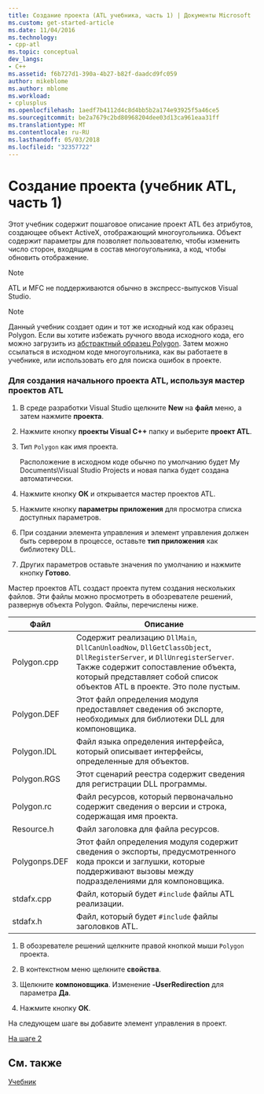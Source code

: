 ```yaml
---
title: Создание проекта (ATL учебника, часть 1) | Документы Microsoft
ms.custom: get-started-article
ms.date: 11/04/2016
ms.technology:
- cpp-atl
ms.topic: conceptual
dev_langs:
- C++
ms.assetid: f6b727d1-390a-4b27-b82f-daadcd9fc059
author: mikeblome
ms.author: mblome
ms.workload:
- cplusplus
ms.openlocfilehash: 1aedf7b4112d4c8d4bb5b2a174e93925f5a46ce5
ms.sourcegitcommit: be2a7679c2bd80968204dee03d13ca961eaa31ff
ms.translationtype: MT
ms.contentlocale: ru-RU
ms.lasthandoff: 05/03/2018
ms.locfileid: "32357722"
---
```

# <a name="creating-the-project-atl-tutorial-part-1"></a>Создание проекта (учебник ATL, часть 1)
Этот учебник содержит пошаговое описание проект ATL без атрибутов, создающее объект ActiveX, отображающий многоугольника. Объект содержит параметры для позволяет пользователю, чтобы изменить число сторон, входящим в состав многоугольника, а код, чтобы обновить отображение.  
  
> [!NOTE]
>  ATL и MFC не поддерживаются обычно в экспресс-выпусков Visual Studio.  
  
> [!NOTE]
>  Данный учебник создает один и тот же исходный код как образец Polygon. Если вы хотите избежать ручного ввода исходного кода, его можно загрузить из [абстрактный образец Polygon](../visual-cpp-samples.md). Затем можно ссылаться в исходном коде многоугольника, как вы работаете в учебнике, или использовать его для поиска ошибок в проекте.  
  
### <a name="to-create-the-initial-atl-project-using-the-atl-project-wizard"></a>Для создания начального проекта ATL, используя мастер проектов ATL  
  
1.  В среде разработки Visual Studio щелкните **New** на **файл** меню, а затем нажмите **проекта**.  
  
2.  Нажмите кнопку **проекты Visual C++** папку и выберите **проект ATL**.  
  
3.  Тип `Polygon` как имя проекта.  
  
     Расположение в исходном коде обычно по умолчанию будет My Documents\Visual Studio Projects и новая папка будет создана автоматически.  
  
4.  Нажмите кнопку **ОК** и открывается мастер проектов ATL.  
  
5.  Нажмите кнопку **параметры приложения** для просмотра списка доступных параметров.  
  
6.  При создании элемента управления и элемент управления должен быть сервером в процессе, оставьте **тип приложения** как библиотеку DLL.  
  
7.  Других параметров оставьте значения по умолчанию и нажмите кнопку **Готово**.  
  
 Мастер проектов ATL создаст проекта путем создания нескольких файлов. Эти файлы можно просмотреть в обозревателе решений, развернув объекта Polygon. Файлы, перечислены ниже.  
  
|Файл|Описание|  
|----------|-----------------|  
|Polygon.cpp|Содержит реализацию `DllMain`, `DllCanUnloadNow`, `DllGetClassObject`, `DllRegisterServer`, и `DllUnregisterServer`. Также содержит сопоставление объекта, который представляет собой список объектов ATL в проекте. Это поле пустым.|  
|Polygon.DEF|Этот файл определения модуля предоставляет сведения об экспорте, необходимых для библиотеки DLL для компоновщика.|  
|Polygon.IDL|Файл языка определения интерфейса, который описывает интерфейсы, определенные для объектов.|  
|Polygon.RGS|Этот сценарий реестра содержит сведения для регистрации DLL программы.|  
|Polygon.rc|Файл ресурсов, который первоначально содержит сведения о версии и строка, содержащая имя проекта.|  
|Resource.h|Файл заголовка для файла ресурсов.|  
|Polygonps.DEF|Этот файл определения модуля содержит сведения о экспорты, предусмотренного кода прокси и заглушки, которые поддерживают вызовы между подразделениями для компоновщика.|  
|stdafx.cpp|Файл, который будет `#include` файлы ATL реализации.|  
|stdafx.h|Файл, который будет `#include` файлы заголовков ATL.|  
  
1.  В обозревателе решений щелкните правой кнопкой мыши `Polygon` проекта.  
  
2.  В контекстном меню щелкните **свойства**.  
  
3.  Щелкните **компоновщика**. Изменение **-UserRedirection** для параметра **Да**.  
  
4.  Нажмите кнопку **ОК**.  
  
 На следующем шаге вы добавите элемент управления в проект.  
  
 [На шаге 2](../atl/adding-a-control-atl-tutorial-part-2.md)  
  
## <a name="see-also"></a>См. также  
 [Учебник](../atl/active-template-library-atl-tutorial.md)

